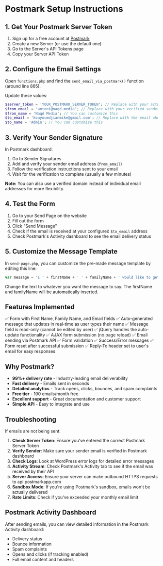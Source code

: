 # Postmark Setup Instructions

## 1. Get Your Postmark Server Token

1. Sign up for a free account at [Postmark](https://postmarkapp.com/)
2. Create a new Server (or use the default one)
3. Go to the Server's API Tokens page
4. Copy your Server API Token

## 2. Configure the Email Settings

Open `functions.php` and find the `send_email_via_postmark()` function (around line 865).

Update these values:

```php
$server_token = 'YOUR_POSTMARK_SERVER_TOKEN'; // Replace with your actual Server Token
$from_email = 'antoni@naqd.media'; // Replace with your verified sender email
$from_name = 'Naqd Media'; // You can customize this
$to_email = 'kouyoumdjianmike@gmail.com'; // Replace with the email where you want to receive messages
$to_name = 'Admin'; // You can customize this
```

## 3. Verify Your Sender Signature

In Postmark dashboard:
1. Go to Sender Signatures
2. Add and verify your sender email address (`from_email`)
3. Follow the verification instructions sent to your email
4. Wait for the verification to complete (usually a few minutes)

**Note:** You can also use a verified domain instead of individual email addresses for more flexibility.

## 4. Test the Form

1. Go to your Send Page on the website
2. Fill out the form
3. Click "Send Message"
4. Check if the email is received at your configured `$to_email` address
5. Check Postmark's Activity dashboard to see the email delivery status

## 5. Customize the Message Template

In `send-page.php`, you can customize the pre-made message template by editing this line:

```javascript
var message = 'I ' + firstName + ' ' + familyName + ' would like to get in touch with you regarding your services. Please contact me at your earliest convenience.';
```

Change the text to whatever you want the message to say. The firstName and familyName will be automatically inserted.

## Features Implemented

✅ Form with First Name, Family Name, and Email fields
✅ Auto-generated message that updates in real-time as user types their name
✅ Message field is read-only (cannot be edited by user)
✅ jQuery handles the auto-update functionality
✅ AJAX form submission (no page reload)
✅ Email sending via Postmark API
✅ Form validation
✅ Success/Error messages
✅ Form reset after successful submission
✅ Reply-To header set to user's email for easy responses

## Why Postmark?

- **99%+ delivery rate** - Industry-leading email deliverability
- **Fast delivery** - Emails sent in seconds
- **Detailed analytics** - Track opens, clicks, bounces, and spam complaints
- **Free tier** - 100 emails/month free
- **Excellent support** - Great documentation and customer support
- **Simple API** - Easy to integrate and use

## Troubleshooting

If emails are not being sent:

1. **Check Server Token**: Ensure you've entered the correct Postmark Server Token
2. **Verify Sender**: Make sure your sender email is verified in Postmark dashboard
3. **Check Logs**: Look at WordPress error logs for detailed error messages
4. **Activity Stream**: Check Postmark's Activity tab to see if the email was received by their API
5. **Server Access**: Ensure your server can make outbound HTTPS requests to api.postmarkapp.com
6. **Sandbox Mode**: If you're using Postmark's sandbox, emails won't be actually delivered
7. **Rate Limits**: Check if you've exceeded your monthly email limit

## Postmark Activity Dashboard

After sending emails, you can view detailed information in the Postmark Activity dashboard:
- Delivery status
- Bounce information
- Spam complaints
- Opens and clicks (if tracking enabled)
- Full email content and headers
